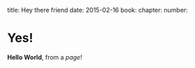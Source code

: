 title: Hey there friend
date: 2015-02-16
book:
chapter:
number:

# Yes!
**Hello World**, from a *page*!
